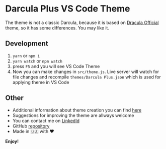 # Darcula Plus VS Code Theme

<!-- ## About -->

The theme is not a classic Darcula, because it is based on [Dracula Official](https://marketplace.visualstudio.com/items?itemName=dracula-theme.theme-dracula) theme, so it has some differences. You may like it.

## Development

1. `yarn` or `npm i`
1. `yarn watch` or `npm watch`
1. press `F5` and you will see VS Code Theme
1. Now you can make changes in `src/theme.js`. Live server will watch for file changes and recompile `themes/Darcula Plus.json` which is used for applying theme in VS Code

## Other

- Additional information about theme creation you can find [here](https://code.visualstudio.com/api/extension-guides/color-theme#create-a-new-color-theme)
- Suggestions for improving the theme are allways welcome
- You can contact me on [LinkedId](https://www.linkedin.com/in/myziura/?locale=en_US)
- GitHub [repository](https://github.com/Myziura/darcula-plus)
- Made in 🇺🇦 with ❤️

**Enjoy!**
